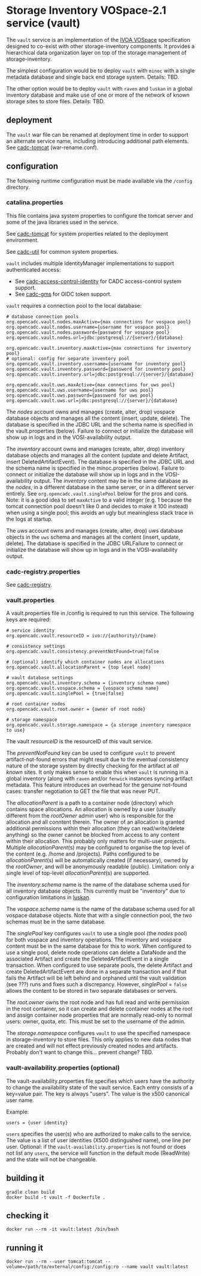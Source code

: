 # Storage Inventory VOSpace-2.1 service (vault)

The `vault` service is an implementation of the <a href="https://www.ivoa.net/documents/VOSpace/">IVOA VOSpace</a>
specification designed to co-exist with other storage-inventory components. It provides a hierarchical data
organization layer on top of the storage management of storage-inventory.

The simplest configuration would be to deploy `vault` with `minoc` with a single metadata database and single
back end storage system. Details: TBD.

The other option would be to deploy `vault` with `raven` and `luskan` in a global inventory database and make
use of one or more of the network of known storage sites to store files. Details: TBD.

## deployment

The `vault` war file can be renamed at deployment time in order to support an alternate service name, 
including introducing additional path elements. See 
<a href="https://github.com/opencadc/docker-base/tree/master/cadc-tomcat">cadc-tomcat</a> (war-rename.conf).

## configuration
The following runtime configuration must be made available via the `/config` directory.

### catalina.properties
This file contains java system properties to configure the tomcat server and some of the java libraries used in the service.

See <a href="https://github.com/opencadc/docker-base/tree/master/cadc-tomcat">cadc-tomcat</a>
for system properties related to the deployment environment.

See <a href="https://github.com/opencadc/core/tree/master/cadc-util">cadc-util</a>
for common system properties.

`vault` includes multiple IdentityManager implementations to support authenticated access:
- See <a href="https://github.com/opencadc/ac/tree/master/cadc-access-control-identity">cadc-access-control-identity</a> for CADC access-control system support.
- See <a href="https://github.com/opencadc/ac/tree/master/cadc-gms">cadc-gms</a> for OIDC token support.

`vault` requires a connection pool to the local database:
```
# database connection pools
org.opencadc.vault.nodes.maxActive={max connections for vospace pool}
org.opencadc.vault.nodes.username={username for vospace pool}
org.opencadc.vault.nodes.password={password for vospace pool}
org.opencadc.vault.nodes.url=jdbc:postgresql://{server}/{database}

org.opencadc.vault.inventory.maxActive={max connections for inventory pool}
# optional: config for separate inventory pool
org.opencadc.vault.inventory.username={username for inventory pool}
org.opencadc.vault.inventory.password={password for inventory pool}
org.opencadc.vault.inventory.url=jdbc:postgresql://{server}/{database}

org.opencadc.vault.uws.maxActive={max connections for uws pool}
org.opencadc.vault.uws.username={username for uws pool}
org.opencadc.vault.uws.password={password for uws pool}
org.opencadc.vault.uws.url=jdbc:postgresql://{server}/{database}
```
The _nodes_ account owns and manages (create, alter, drop) vospace database objects and manages
all the content (insert, update, delete). The database is specified in the JDBC URL and the schema name is specified 
in the vault.properties (below). Failure to connect or initialize the database will show up in logs and in the 
VOSI-availability output.

The _inventory_ account owns and manages (create, alter, drop) inventory database objects and manages
all the content (update and delete Artifact,  insert DeletedArtifactEvent). The database is specified 
in the JDBC URL and the schema name is specified in the minoc.properties (below). Failure to connect or 
initialize the database will show up in logs and in the VOSI-availability output. The _inventory_ content 
may be in the same database as the _nodes_, in a different database in the same server, or in a different 
server entirely. See `org.opencadc.vault.singlePool` below for the pros and cons. Note: it is a good
idea to set `maxActive` to a valid integer (e.g. 1 because the tomcat connection pool doesn't like 0 and
decides to make it 100 instead) when using a single pool; this avoids an ugly but meaningless stack trace 
in the logs at startup.

The _uws_ account owns and manages (create, alter, drop) uws database objects in the `uws` schema and manages all
the content (insert, update, delete). The database is specified in the JDBC URLFailure to connect or initialize the
database will show up in logs and in the VOSI-availability output.

### cadc-registry.properties

See <a href="https://github.com/opencadc/reg/tree/master/cadc-registry">cadc-registry</a>.

### vault.properties
A vault.properties file in /config is required to run this service.  The following keys are required:
```
# service identity
org.opencadc.vault.resourceID = ivo://{authority}/{name}

# consistency settings
org.opencadc.vault.consistency.preventNotFound=true|false

# (optional) identify which container nodes are allocations
org.opencadc.vault.allocationParent = {top level node}

# vault database settings
org.opencadc.vault.inventory.schema = {inventory schema name}
org.opencadc.vault.vospace.schema = {vospace schema name}
org.opencadc.vault.singlePool = {true|false}

# root container nodes
org.opencadc.vault.root.owner = {owner of root node}

# storage namespace
org.opencadc.vault.storage.namespace = {a storage inventory namespace to use}
```
The vault _resourceID_ is the resourceID of _this_ vault service.

The _preventNotFound_ key can be used to configure `vault` to prevent artifact-not-found errors that might 
result due to the eventual consistency nature of the storage system by directly checking for the artifact at 
_all known_ sites. It only makes sense to enable this when `vault` is running in a global inventory (along with
`raven` and/or `fenwick` instances syncing artifact metadata. This feature introduces an overhead for the 
genuine not-found cases: transfer negotiation to GET the file that was never PUT.

The _allocationParent_ is a path to a container node (directory) which contains space allocations. An allocation
is owned by a user (usually different from the _rootOwner_ admin user) who is responsible for the allocation
and all conntent therein. The owner of an allocation is granted additional permissions within their 
allocation (they can read/write/delete anything) so the owner cannot be blocked from access to any content
within their allocation. This probably only matters for multi-user projects. Multiple _allocationParent_(s) may
be configured to organise the top level of the content (e.g. /home and /projects). Paths configured to be 
_allocationParent_(s) will be automatically created (if necessary), owned by the _rootOwner_, and will be
anonymously readable (public). Limitation: only a single level of top-level _allocationParent_(s) are supported.

The _inventory.schema_ name is the name of the database schema used for all inventory database objects. This 
currently must be "inventory" due to configuration limitations in <a href="../luskan">luskan</a>.

The _vospace.schema_ name is the name of the database schema used for all vospace database objects. Note that 
with a single connection pool, the two schemas must be in the same database.

The _singlePool_ key configures `vault` to use a single pool (the _nodes_ pool) for both vospace and inventory 
operations. The inventory and vospace content must be in the same database for this to work. When configured 
to use a single pool, delete node operations can delete a DataNode and the associated Artifact and create the 
DeletedArtifactEvent in a single transaction. When configured to use separate pools, the delete Artifact and create 
DeletedArtifactEvent are done in a separate transaction and if that fails the Artifact will be left behind and 
orphaned until the vault validation (see ???) runs and fixes such a discrepancy. However, _singlePool_ = `false` 
allows the content to be stored in two separate databases or servers.

The _root.owner_ owns the root node and has full read and write permission in the root container, so it can 
create and delete container nodes at the root and assign container node properties that are normally read-only
to normal users: owner, quota, etc. This must be set to the username of the admin.

The _storage.namespace_ configures `vault` to use the specified namespace in storage-inventory to store files. 
This only applies to new data nodes that are created and will not effect previously created nodes and artifacts.
Probably don't want to change this... prevent change? TBD.

### vault-availability.properties (optional)

The vault-availability.properties file specifies which users have the authority to change the availability state of 
the vault service. Each entry consists of a key=value pair. The key is always "users". The value is the x500 canonical 
user name.

Example:
```
users = {user identity}
```
`users` specifies the user(s) who are authorized to make calls to the service. The value is a list of user
identities (X500 distingushed name), one line per user. Optional: if the `vault-availability.properties` is 
not found or does not list any `users`, the service will function in the default mode (ReadWrite) and the 
state will not be changeable.

## building it
```
gradle clean build
docker build -t vault -f Dockerfile .
```

## checking it
```
docker run --rm -it vault:latest /bin/bash
```

## running it
```
docker run --rm --user tomcat:tomcat --volume=/path/to/external/config:/config:ro --name vault vault:latest
```

